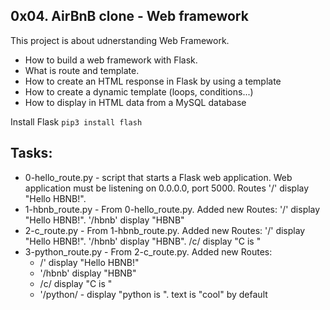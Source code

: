 ## 0x04. AirBnB clone - Web framework

This project is about udnerstanding Web Framework.
- How to build a web framework with Flask.
- What is route and template.
- How to create an HTML response in Flask by using a template
- How to create a dynamic template (loops, conditions...)
- How to display in HTML data from a MySQL database

Install Flask
```pip3 install flash```

## Tasks:
- 0-hello_route.py - script that starts a Flask web application. Web application must be listening on 0.0.0.0, port 5000. Routes '/' display "Hello HBNB!".
- 1-hbnb_route.py - From 0-hello_route.py. Added new Routes: '/' display "Hello HBNB!". '/hbnb' display "HBNB"
- 2-c_route.py - From 1-hbnb_route.py. Added new Routes: '/' display "Hello HBNB!". '/hbnb' display "HBNB". /c/<text> display "C is <text>"
- 3-python_route.py - From 2-c_route.py. Added new Routes:
  - /' display "Hello HBNB!"
  - '/hbnb' display "HBNB"
  - /c/<text> display "C is <text>"
  - '/python/<text> - display "python is <text>". text is "cool" by default
